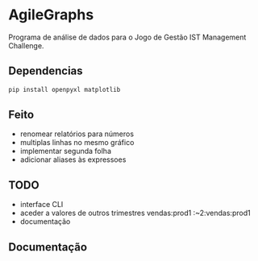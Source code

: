 # AgileGraphs
Programa de análise de dados para o Jogo de Gestão IST Management Challenge.


## Dependencias
```sh
pip install openpyxl matplotlib
```

## Feito
- renomear relatórios para números 
- multiplas linhas no mesmo gráfico
- implementar segunda folha
- adicionar aliases às expressoes


## TODO
- interface CLI
- aceder a valores de outros trimestres
    vendas:prod1
    :~2:vendas:prod1
- documentação


## Documentação

